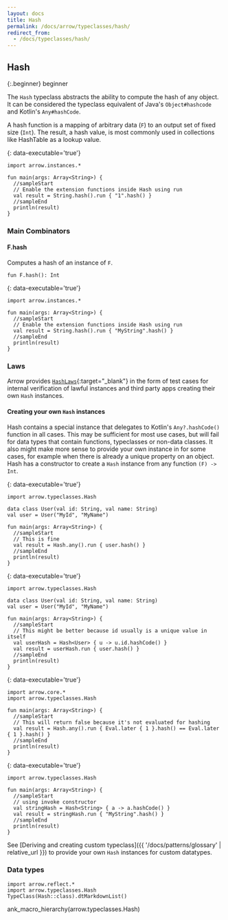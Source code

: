 ```yaml
---
layout: docs
title: Hash
permalink: /docs/arrow/typeclasses/hash/
redirect_from:
  - /docs/typeclasses/hash/
---
```


## Hash

{:.beginner}
beginner

The `Hash` typeclass abstracts the ability to compute the hash of any object.  
It can be considered the typeclass equivalent of Java's `Object#hashcode` and Kotlin's `Any#hashCode`.  

A hash function is a mapping of arbitrary data (`F`) to an output set of fixed size (`Int`). The result, a hash value, is most commonly used in collections like HashTable as a lookup value.

{: data-executable='true'}
```kotlin:ank
import arrow.instances.*

fun main(args: Array<String>) {
  //sampleStart
  // Enable the extension functions inside Hash using run
  val result = String.hash().run { "1".hash() }
  //sampleEnd
  println(result)
}
```

### Main Combinators

#### F.hash

Computes a hash of an instance of `F`.

`fun F.hash(): Int`

{: data-executable='true'}
```kotlin:ank
import arrow.instances.*

fun main(args: Array<String>) {
  //sampleStart
  // Enable the extension functions inside Hash using run
  val result = String.hash().run { "MyString".hash() }
  //sampleEnd
  println(result)
}
```

### Laws

Arrow provides [`HashLaws`][hash_laws_source]{:target="_blank"} in the form of test cases for internal verification of lawful instances and third party apps creating their own `Hash` instances.

#### Creating your own `Hash` instances

Hash contains a special instance that delegates to Kotlin's `Any?.hashCode()` function in all cases. This may be sufficient for most use cases, but will fail for data types that contain functions, typeclasses or non-data classes.
It also might make more sense to provide your own instance in for some cases, for example when there is already a unique property on an object.
Hash has a constructor to create a `Hash` instance from any function `(F) -> Int`.

{: data-executable='true'}
```kotlin:ank
import arrow.typeclasses.Hash

data class User(val id: String, val name: String)
val user = User("MyId", "MyName")

fun main(args: Array<String>) {
  //sampleStart
  // This is fine
  val result = Hash.any().run { user.hash() }
  //sampleEnd
  println(result)
}
```

{: data-executable='true'}
```kotlin:ank
import arrow.typeclasses.Hash

data class User(val id: String, val name: String)
val user = User("MyId", "MyName")

fun main(args: Array<String>) {
  //sampleStart  
  // This might be better because id usually is a unique value in itself
  val userHash = Hash<User> { u -> u.id.hashCode() }
  val result = userHash.run { user.hash() }
  //sampleEnd
  println(result)
}
```

{: data-executable='true'}
```kotlin:ank
import arrow.core.*
import arrow.typeclasses.Hash

fun main(args: Array<String>) {
  //sampleStart
  // This will return false because it's not evaluated for hashing
  val result = Hash.any().run { Eval.later { 1 }.hash() == Eval.later { 1 }.hash() }
  //sampleEnd
  println(result)
}
```

{: data-executable='true'}
```kotlin:ank
import arrow.typeclasses.Hash

fun main(args: Array<String>) {
  //sampleStart
  // using invoke constructor
  val stringHash = Hash<String> { a -> a.hashCode() }
  val result = stringHash.run { "MyString".hash() }
  //sampleEnd
  println(result)
}
```

See [Deriving and creating custom typeclass]({{ '/docs/patterns/glossary' | relative_url }}) to provide your own `Hash` instances for custom datatypes.

### Data types

```kotlin:ank:replace
import arrow.reflect.*
import arrow.typeclasses.Hash
TypeClass(Hash::class).dtMarkdownList()
```

ank_macro_hierarchy(arrow.typeclasses.Hash)

[hash_laws_source]: https://github.com/arrow-kt/arrow/blob/master/modules/core/arrow-test/src/main/kotlin/arrow/test/laws/HashLaws.kt
